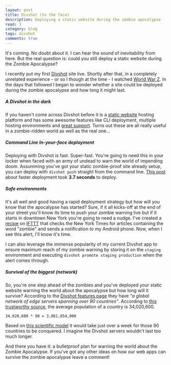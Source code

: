 ```yaml
---
layout: post
title: Divshot (to the face)
description: Deploying a static website during the zombie apocalypse
read: 3
category: blog
tags: divshot
comments: true
---
```


It's coming. No doubt about it. I can hear the sound of inevitability from here. But the real question is: could you still deploy a static website during the Zombie Apocalypse?

I recently put my first [Divshot](http://www.divshot.com/) site live. Shortly after that, in a completely unrelated experience - or so I though at the time - I watched [World War Z](http://www.worldwarzmovie.com/). In the days that followed I began to wonder whether a site could be deployed during the zombie apocalypse and how long it might last.

##### A Divshot in the dark

If you haven't come across Divshot before it is a [static website](http://www.staticapps.org/) hosting platform and has some awesome features like CLI deployment, multiple hosting environments and [great support](https://twitter.com/divshot/status/495491565368795138). Turns out these are all really useful in a zombie-ridden world as well as the real one...

##### Command Line In-your-face deployment

Deploying with Divshot is fast. Super-fast. You're going to need this in your locker when faced with an army of undead to warn the world of impending doom. Assumming you've got your static zombie-proof site already setup, you can deploy with `divshot push` straight from the command line. [This post](http://www.divshot.com/blog/product-updates/faster-deploys/) about faster deployment took **3.7 seconds** to deploy.

##### Safe environments

It's all well and good having a rapid deployment strategy but how will you know that the apocalypse has started? Sure, if it all kicks-off at the end of your street you'll know its time to push your zombie warning live but if it starts in downtown New York you're going to need a nudge. I've created a [recipe](https://ifttt.com/recipes/201061-zombie-alert) on [IFTTT](http://ift.tt/) that checks the New York Times for articles containing the word "zombie" and sends a notification to my Android phone. Now, when I see this alert, I'll know it's time.

I can also leverage the immense popularity of my current Divshot app to ensure maximum reach of my zombie warning by storing it on the `staging` environment and executing `divshot promote staging production` when the alert comes through.

##### Survival of the biggest (network)

So, you're one step ahead of the zombies and you've deployed your static website warning the world about the apocalypse but how long will it survive? According to the [Divshot features page](http://www.divshot.com/features) they have *"a global network of edge servers spanning over 90 countries"*. According to [this trustworthy source](http://geography.about.com/od/lists/a/averagecountry.htm), the average population of a country is 34,020,600.

`34,020,600 * 90 = 3,061,854,000`

Based on [this scientific model](http://www.empireonline.com/features/world-war-z-science) it would take just over a week for those 90 countries to be conquered. I imagine the Divshot servers wouldn't last too much longer.

And there you have it: a bulletproof plan for warning the world about the Zombie Apocalypse. If you've got any other ideas on how our web apps can survive the zombie apocalypse leave a comment!
